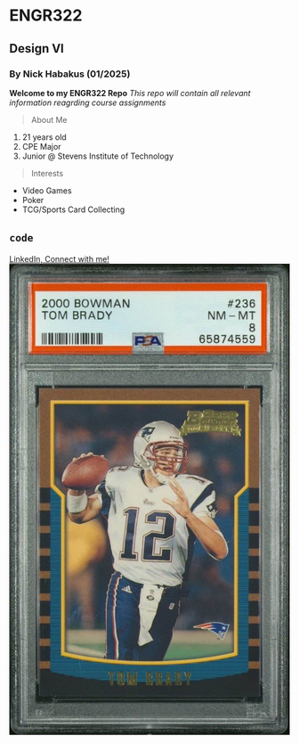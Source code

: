 # ENGR322
## Design VI
### By Nick Habakus (01/2025)

**Welcome to my ENGR322 Repo**
*This repo will contain all relevant information reagrding course assignments*

> About Me
1. 21 years old
2. CPE Major
3. Junior @ Stevens Institute of Technology

> Interests
- Video Games
- Poker
- TCG/Sports Card Collecting

`code`
---
[LinkedIn, Connect with me!](https://www.linkedin.com/in/nicholas-habakus-9a836aa7/) 
![Here's an image of my favorite sports card](tombrady.jpg)
